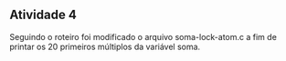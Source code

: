 ## Atividade 4
Seguindo o roteiro foi modificado o arquivo soma-lock-atom.c a fim de printar os 20 primeiros múltiplos da variável soma.
